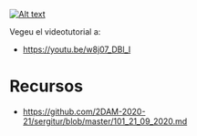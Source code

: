 [![Alt text](https://img.youtube.com/vi/3RFAX3CbSGA/0.jpg)](https://www.youtube.com/watch?v=3RFAX3CbSGA)

Vegeu el videotutorial a: 
- https://youtu.be/w8j07_DBl_I



# Recursos
- https://github.com/2DAM-2020-21/sergitur/blob/master/101_21_09_2020.md
